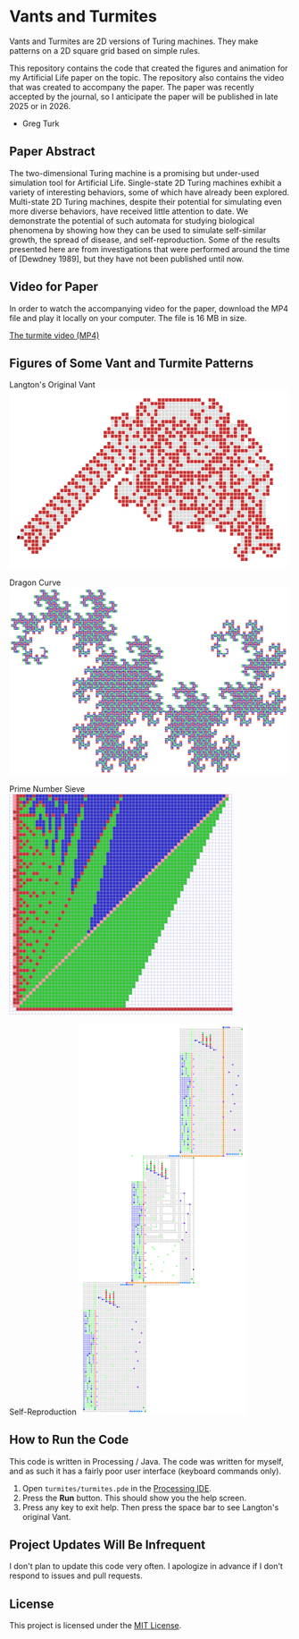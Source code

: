 # Vants and Turmites

Vants and Turmites are 2D versions of Turing machines. They make patterns on a 2D square grid based on simple rules.

This repository contains the code that created the figures and animation for my Artificial Life paper on the topic. The repository also contains the video that was created to accompany the paper. The paper was recently accepted by the journal, so I anticipate the paper will be published in late 2025 or in 2026.

- Greg Turk

## Paper Abstract

The two-dimensional Turing machine is a promising but under-used simulation tool for Artificial Life. Single-state 2D Turing machines exhibit a variety of interesting behaviors, some of which have already been explored. Multi-state 2D Turing machines, despite their potential for simulating even more diverse behaviors, have received little attention to date. We demonstrate the potential of such automata for studying biological phenomena by showing how they can be used to simulate self-similar growth, the spread of disease, and self-reproduction. Some of the results presented here are from investigations that were performed around the time of [Dewdney 1989], but they have not been published until now.

## Video for Paper

In order to watch the accompanying video for the paper, download the MP4 file and play it locally on your computer.  The file is 16 MB in size.

[The turmite video (MP4)](media/turmite_movie.mp4)

## Figures of Some Vant and Turmite Patterns

Langton's Original Vant
<img src="images/langton_vant.png" width="500">

Dragon Curve
<img src="images/dragon_curve.png" width="500">

Prime Number Sieve
<img src="images/primes_sieve.png" width="400">

Self-Reproduction
<img src="images/self_reproduction.png" width="300">

## How to Run the Code

This code is written in Processing / Java. The code was written for myself, and as such it has a fairly poor user interface (keyboard commands only).

1. Open `turmites/turmites.pde` in the [Processing IDE](https://processing.org/).
2. Press the  **Run** button.  This should show you the help screen.
3. Press any key to exit help.  Then press the space bar to see Langton's original Vant.

## Project Updates Will Be Infrequent

I don't plan to update this code very often. I apologize in advance if I don't respond to issues and pull requests.

## License

This project is licensed under the [MIT License](LICENSE).

